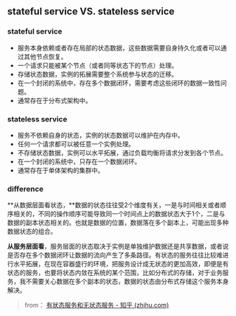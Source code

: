 ## stateful service VS. stateless service

### stateful service

- 服务本身依赖或者存在局部的状态数据，这些数据需要自身持久化或者可以通过其他节点恢复。
- 一个请求只能被某个节点（或者同等状态下的节点）处理。
- 存储状态数据，实例的拓展需要整个系统参与状态的迁移。
- 在一个封闭的系统中，存在多个数据闭环，需要考虑这些闭环的数据一致性问题。
- 通常存在于分布式架构中。



### stateless service

- 服务不依赖自身的状态，实例的状态数据可以维护在内存中。
- 任何一个请求都可以被任意一个实例处理。
- 不存储状态数据，实例可以水平拓展，通过负载均衡将请求分发到各个节点。
- 在一个封闭的系统中，只存在一个数据闭环。
- 通常存在于单体架构的集群中。



### difference

**从数据层面看状态，**数据的状态往往受2个维度有关，一是与时间相关或者顺序相关的，不同的操作顺序可能导致同一个时间点上的数据状态大于1个，二是与数据的副本状态相关的。也就是数据的位置，数据落在多个副本上，可能出现多种数据状态的组合。

**从服务层面看**，服务层面的状态取决于实例是单独维护数据还是共享数据，或者说是否存在多个数据闭环让数据的流向产生了多条路径。有状态的服务往往比较难进行水平拓展，在现在容器盛行的环境，把服务设计成无状态的更加高效，即便是有状态的服务，也要将状态内敛在系统的某个范围，比如分布式的存储，对于业务服务，我不需要关心数据在多个副本的状态，数据的状态由分布式存储这个服务本身解决。



> from： [有状态服务和无状态服务 - 知乎 (zhihu.com)](https://zhuanlan.zhihu.com/p/347379130)



